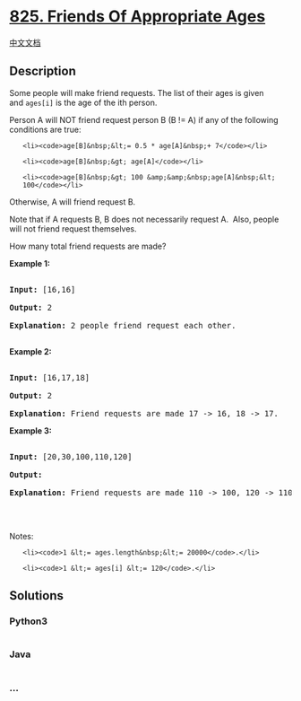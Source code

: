 # [825. Friends Of Appropriate Ages](https://leetcode.com/problems/friends-of-appropriate-ages)

[中文文档](/solution/0800-0899/0825.Friends%20Of%20Appropriate%20Ages/README.md)

## Description

<p>Some people will make friend requests. The&nbsp;list of their ages is given and&nbsp;<code>ages[i]</code>&nbsp;is the age of the&nbsp;ith person.&nbsp;</p>

<p>Person A will NOT friend request person B (B != A) if any of the following conditions are true:</p>

<ul>

    <li><code>age[B]&nbsp;&lt;= 0.5 * age[A]&nbsp;+ 7</code></li>

    <li><code>age[B]&nbsp;&gt; age[A]</code></li>

    <li><code>age[B]&nbsp;&gt; 100 &amp;&amp;&nbsp;age[A]&nbsp;&lt; 100</code></li>

</ul>

<p>Otherwise, A will friend request B.</p>

<p>Note that if&nbsp;A requests B, B does not necessarily request A.&nbsp; Also, people will not friend request themselves.</p>

<p>How many total friend requests are made?</p>

<p><strong>Example 1:</strong></p>

<pre>

<strong>Input: </strong>[16,16]

<strong>Output: </strong>2

<strong>Explanation: </strong>2 people friend request each other.

</pre>

<p><strong>Example 2:</strong></p>

<pre>

<strong>Input: </strong>[16,17,18]

<strong>Output: </strong>2

<strong>Explanation: </strong>Friend requests are made 17 -&gt; 16, 18 -&gt; 17.</pre>

<p><strong>Example 3:</strong></p>

<pre>

<strong>Input: </strong>[20,30,100,110,120]

<strong>Output: </strong>

<strong>Explanation: </strong>Friend requests are made 110 -&gt; 100, 120 -&gt; 110, 120 -&gt; 100.

</pre>

<p>&nbsp;</p>

<p>Notes:</p>

<ul>

    <li><code>1 &lt;= ages.length&nbsp;&lt;= 20000</code>.</li>

    <li><code>1 &lt;= ages[i] &lt;= 120</code>.</li>

</ul>

## Solutions

<!-- tabs:start -->

### **Python3**

```python

```

### **Java**

```java

```

### **...**

```

```

<!-- tabs:end -->
